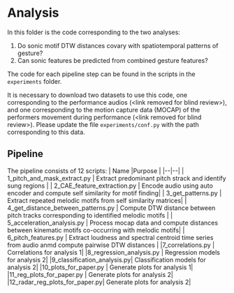 # Analysis

In this folder is the code corresponding to the two analyses:

1. Do sonic motif DTW distances covary with spatiotemporal patterns of gesture?
2. Can sonic features be predicted from combined gesture features?

The code for each pipeline step can be found in the scripts in the `experiments` folder.

It is necessary to download two datasets to use this code, one corresponding to the performance audios (\<link removed for blind review>), and one corresponding to the motion capture data (MOCAP) of the performers movement during performance (\<link removed for blind review>). Please update the file `experiments/conf.py` with the path corresponding to this data. 

## Pipeline
The pipeline consists of 12 scripts:
| Name |Purpose  |
|--|--|
| 1_pitch_and_mask_extract.py | Extract predominant pitch strack and identify sung regions |
| 2_CAE_feature_extraction.py | Encode audio using auto encoder and compute self similarity for motif finding|
| 3_get_patterns.py |  Extract repeated melodic motifs from self similarity matrices|
| 4_get_distance_between_patterns.py | Compute DTW distance between pitch tracks corresponding to identified melodic motifs |
| 5_acceleration_analysis.py |  Process mocap data and compute distances between kinematic motifs co-occurring with melodic motifs|
| 6_pitch_features.py | Extract loudness and spectral centroid time series from audio anmd compute pairwise DTW distances |
|7_correlations.py |  Correlations for analysis 1|
|8_regression_analysis.py |  Regression models for analysis 2|
|9_classification_analysis.py|  Classification models for analysis 2|
|10_plots_for_paper.py  |  Generate plots for analysis 1|
|11_reg_plots_for_paper.py |  Generate plots for analysis 2|
|12_radar_reg_plots_for_paper.py|  Generate plots for analysis 2|


